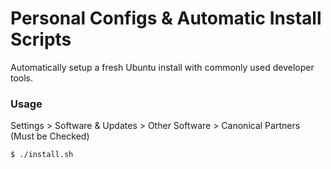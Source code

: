 # Personal Configs & Automatic Install Scripts
Automatically setup a fresh Ubuntu install with commonly used developer tools.

### Usage
Settings > Software & Updates > Other Software > Canonical Partners (Must be Checked)
```
$ ./install.sh
```
